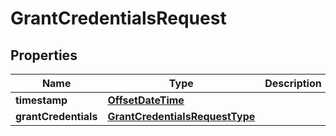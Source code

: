 # GrantCredentialsRequest

## Properties
Name | Type | Description | Notes
------------ | ------------- | ------------- | -------------
**timestamp** | [**OffsetDateTime**](OffsetDateTime.md) |  | 
**grantCredentials** | [**GrantCredentialsRequestType**](GrantCredentialsRequestType.md) |  | 
